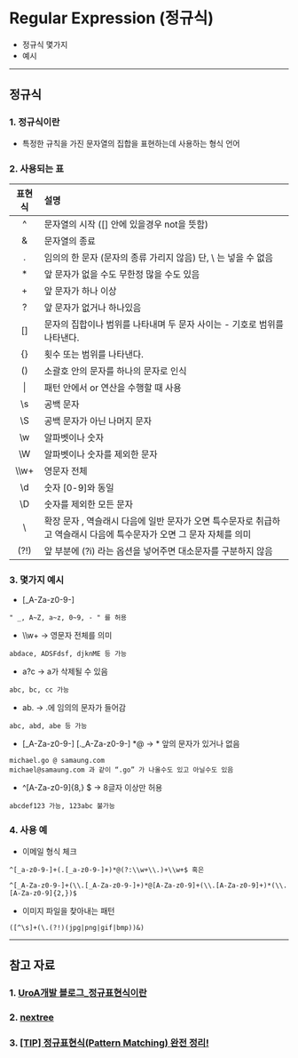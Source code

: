 # Regular Expression (정규식)
  - 정규식 몇가지
  - 예시

---

## 정규식
  ### 1. 정규식이란
  - 특정한 규칙을 가진 문자열의 집합을 표현하는데 사용하는 형식 언어

  ### 2. 사용되는 표

  표현식 | 설명
  :----: | :----
  ^ | 문자열의 시작 ([] 안에 있을경우 not을 뜻함)
  & | 문자열의 종료
  . | 임의의 한 문자 (문자의 종류 가리지 않음) 단, \\ 는 넣을 수 없음
  \* | 앞 문자가 없을 수도 무한정 많을 수도 있음
  \+ | 앞 문자가 하나 이상
  ? | 앞 문자가 없거나 하나있음
  [] | 문자의 집합이나 범위를 나타내며 두 문자 사이는 - 기호로 범위를 나타낸다.
  {} | 횟수 또는 범위를 나타낸다.
  () | 소괄호 안의 문자를 하나의 문자로 인식
  \| | 패턴 안에서 or 연산을 수행할 때 사용
  \\s | 공백 문자
  \\S | 공백 문자가 아닌 나머지 문자
  \\w | 알파벳이나 숫자
  \\W | 알파벳이나 숫자를 제외한 문자
  \\\\w+| 영문자 전체
  \\d | 숫자 [0-9]와 동일
  \\D | 숫자를 제외한 모든 문자
  \\ | 확장 문자 , 역슬래시 다음에 일반 문자가 오면 특수문자로 취급하고 역슬래시 다음에 특수문자가 오면 그 문자 자체를 의미
  (?!) | 앞 부분에 (?i) 라는 옵션을 넣어주면 대소문자를 구분하지 않음

  ### 3. 몇가지 예시
  - [\_A-Za-z0-9-]
  ```
  " _, A~Z, a~z, 0~9, - " 를 허용
  ```

  - \\\\w+ → 영문자 전체를 의미
  ```
  abdace, ADSFdsf, djknME 등 가능
  ```

  - a?c → a가 삭제될 수 있음    
  ```
  abc, bc, cc 가능
  ```

  - ab. → .에 임의의 문자가 들어감
  ```
  abc, abd, abe 등 가능
  ```

  - [\_A-Za-z0-9-]  [.\_A-Za-z0-9-] \*@ → * 앞의 문자가 있거나 없음
  ```
  michael.go @ samaung.com
  michael@samaung.com 과 같이 “.go” 가 나올수도 있고 아닐수도 있음
  ```

  - ^[A-Za-z0-9]{8,} $ → 8글자 이상만 허용
  ```
  abcdef123 가능, 123abc 불가능
  ```

  ### 4. 사용 예
  - 이메일 형식 체크
  ```
  ^[_a-z0-9-]+(.[_a-z0-9-]+)*@(?:\\w+\\.)+\\w+$ 혹은

  ^[_A-Za-z0-9-]+(\\.[_A-Za-z0-9-]+)*@[A-Za-z0-9]+(\\.[A-Za-z0-9]+)*(\\.[A-Za-z0-9]{2,})$
  ```

  - 이미지 파일을 찾아내는 패턴
  ```
  ([^\s]+(\.(?!)(jpg|png|gif|bmp))&)
  ```

---

## 참고 자료
  ### 1. [UroA개발 블로그_정규표현식이란](http://uroa.tistory.com/56)
  ### 2. [nextree](http://www.nextree.co.kr/p4327/)
  ### 3. [[TIP] 정규표현식(Pattern Matching) 완전 정리!](http://highcode.tistory.com/6)
